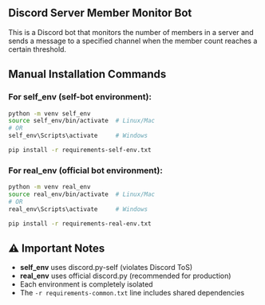 ## Discord Server Member Monitor Bot
This is a Discord bot that monitors the number of members in a server and sends a message to a specified channel when the member count reaches a certain threshold.


## Manual Installation Commands

### For self_env (self-bot environment):
```bash
python -m venv self_env
source self_env/bin/activate  # Linux/Mac
# OR
self_env\Scripts\activate     # Windows

pip install -r requirements-self-env.txt
```

### For real_env (official bot environment):
```bash
python -m venv real_env
source real_env/bin/activate  # Linux/Mac
# OR  
real_env\Scripts\activate     # Windows

pip install -r requirements-real-env.txt
```

## ⚠️ Important Notes

- **self_env** uses discord.py-self (violates Discord ToS)
- **real_env** uses official discord.py (recommended for production)
- Each environment is completely isolated
- The `-r requirements-common.txt` line includes shared dependencies